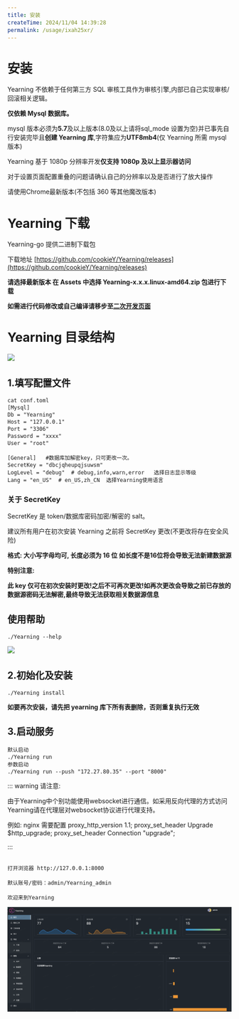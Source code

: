 ```yaml
---
title: 安装
createTime: 2024/11/04 14:39:28
permalink: /usage/ixah25xr/
---
```

# 安装

Yearning 不依赖于任何第三方 SQL 审核工具作为审核引擎,内部已自己实现审核/回滚相关逻辑。

**仅依赖 Mysql 数据库。**

mysql 版本必须为**5.7**及以上版本(8.0及以上请将sql_mode 设置为空)并已事先自行安装完毕且**创建 Yearning 库**,字符集应为**UTF8mb4**(仅 Yearning 所需 mysql 版本)

Yearning 基于 1080p 分辨率开发**仅支持 1080p 及以上显示器访问**

对于设置页面配置重叠的问题请确认自己的分辨率以及是否进行了放大操作

请使用Chrome最新版本(不包括 360 等其他魔改版本)

# Yearning 下载

Yearning-go 提供二进制下载包

下载地址 [https://github.com/cookieY/Yearning/releases](https://github.com/cookieY/Yearning/releases)

**请选择最新版本 在 Assets 中选择 Yearning-x.x.x.linux-amd64.zip 包进行下载**

**如需进行代码修改或自己编译请移步至[二次开发页面]()**

# Yearning 目录结构

![](https://wuchen-1252812685.cos.ap-shanghai.myqcloud.com/img/yearning/20210301141132.png)

## 1.填写配置文件

```shell
cat conf.toml
[Mysql]
Db = "Yearning"
Host = "127.0.0.1"
Port = "3306"
Password = "xxxx"
User = "root"

[General]   #数据库加解密key，只可更改一次。
SecretKey = "dbcjqheupqjsuwsm"
LogLevel = "debug"  # debug,info,warn,error   选择日志显示等级
Lang = "en_US"  # en_US,zh_CN  选择Yearning使用语言
```

### 关于 SecretKey

SecretKey 是 token/数据库密码加密/解密的 salt。

建议所有用户在初次安装 Yearning 之前将 SecretKey 更改(不更改将存在安全风险)

**格式: 大小写字母均可, 长度必须为 16 位 如长度不是16位将会导致无法新建数据源** 

**特别注意:**

**此 key 仅可在初次安装时更改!之后不可再次更改!如再次更改会导致之前已存放的数据源密码无法解密,最终导致无法获取相关数据源信息**

## 使用帮助

```shell
./Yearning --help
```

![](https://wuchen-1252812685.cos.ap-shanghai.myqcloud.com/img/yearning/20210301141137.jpg)

## 2.初始化及安装

```shell
./Yearning install
```

**如要再次安装，请先把 yearning 库下所有表删除，否则重复执行无效**

## 3.启动服务

> 

```shell
默认启动
./Yearning run
参数启动
./Yearning run --push "172.27.80.35" --port "8000"
```

::: warning
请注意:

由于Yearning中个别功能使用websocket进行通信。如采用反向代理的方式访问Yearning请在代理层对websocket协议进行代理支持。

例如: nginx 需要配置 proxy_http_version 1.1; proxy_set_header Upgrade $http_upgrade; proxy_set_header Connection "upgrade";

:::

```

打开浏览器 http://127.0.0.1:8000

默认账号/密码：admin/Yearning_admin

欢迎来到Yearning

```

![](/images/dash01.png)

